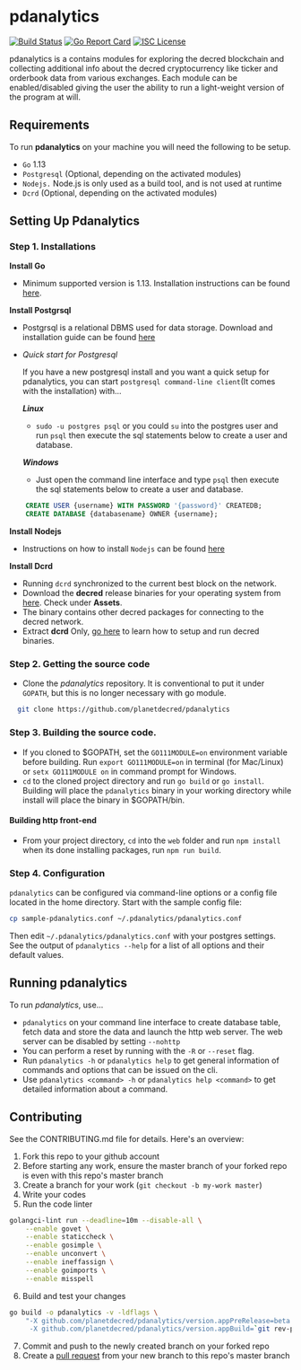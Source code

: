 # pdanalytics

[![Build Status](https://img.shields.io/travis/decred/dcrdata.svg)](https://travis-ci.org/planetdecred/pdanalytics)
[![Go Report Card](https://goreportcard.com/badge/github.com/decred/dcrdata)](https://goreportcard.com/report/github.com/planetdecred/pdanalytics)
[![ISC License](https://img.shields.io/badge/license-ISC-blue.svg)](http://copyfree.org)

pdanalytics is a contains modules for exploring the decred blockchain and collecting additional info about the decred cryptocurrency like ticker and orderbook data from various exchanges. Each module can be enabled/disabled giving the user the ability to run a light-weight version of the program at will. 

## Requirements
To run **pdanalytics** on your machine you will need the following to be setup.
- `Go` 1.13
- `Postgresql` (Optional, depending on the activated modules)
- `Nodejs.` Node.js is only used as a build tool, and is not used at runtime
- `Dcrd` (Optional, depending on the activated modules)

## Setting Up Pdanalytics 
### Step 1. Installations
**Install Go**
* Minimum supported version is 1.13. Installation instructions can be found [here](https://golang.org/doc/install).

**Install Postgrsql**
* Postgrsql is a relational DBMS used for data storage. Download and installation guide can be found [here](postgresql.org/download)
* *Quick start for  Postgresql*

    If you have a new postgresql install and you want a quick setup for pdanalytics, you can start `postgresql command-line client`(It comes with the installation) with...
    
    ***Linux***
  -  `sudo -u postgres psql` or you could `su` into the postgres user and run `psql` then execute the sql statements below to create a user and database.
    
    ***Windows***
  - Just open the command line interface and type `psql` then execute the sql statements below to create a user and database.
```sql
    CREATE USER {username} WITH PASSWORD '{password}' CREATEDB;
    CREATE DATABASE {databasename} OWNER {username};
```
**Install Nodejs**
* Instructions on how to install `Nodejs` can be found [here](https://nodejs.org/en/download/)

**Install Dcrd**
* Running `dcrd` synchronized to the current best block on the network.
* Download the **decred** release binaries for your operating system from [here](https://github.com/decred/decred-binaries/releases). Check under **Assets**.
* The binary contains other decred packages for connecting to the decred network. 
* Extract **dcrd** Only, [go here](https://docs.decred.org/wallets/cli/cli-installation/) to learn how to setup and run decred binaries.

### Step 2. Getting the source code
- Clone the *pdanalytics* repository. It is conventional to put it under `GOPATH`, but
  this is no longer necessary with go module.

```bash
  git clone https://github.com/planetdecred/pdanalytics
 ```

### Step 3. Building the source code.
* If you cloned to $GOPATH, set the `GO111MODULE=on` environment variable before building.
Run `export GO111MODULE=on` in terminal (for Mac/Linux) or `setx GO111MODULE on` in command prompt for Windows.
* `cd` to the cloned project directory and run `go build` or `go install`.
Building will place the `pdanalytics` binary in your working directory while install will place the binary in $GOPATH/bin.

#### Building http front-end
* From your project directory, `cd` into the `web` folder and run `npm install` when its done installing packages, 
run `npm run build`.

### Step 4. Configuration
`pdanalytics` can be configured via command-line options or a config file located in the home directory. Start with the sample config file:
```sh
cp sample-pdanalytics.conf ~/.pdanalytics/pdanalytics.conf
```
Then edit `~/.pdanalytics/pdanalytics.conf` with your postgres settings. See the output of `pdanalytics --help`
for a list of all options and their default values.

## Running pdanalytics
To run *pdanalytics*, use...
- `pdanalytics` on your command line interface to create database table, fetch data and store the data and launch the http web server. The web server can be disabled by setting `--nohttp`
- You can perform a reset by running with the `-R` or `--reset` flag.
- Run `pdanalytics -h` or `pdanalytics help` to get general information of commands and options that can be issued on the cli.
- Use `pdanalytics <command> -h` or   `pdanalytics help <command>` to get detailed information about a command.

## Contributing
See the CONTRIBUTING.md file for details. Here's an overview:

1. Fork this repo to your github account
2. Before starting any work, ensure the master branch of your forked repo is even with this repo's master branch
3. Create a branch for your work (`git checkout -b my-work master`)
4. Write your codes
5. Run the code linter
```bash
golangci-lint run --deadline=10m --disable-all \
    --enable govet \
    --enable staticcheck \
    --enable gosimple \
    --enable unconvert \
    --enable ineffassign \
    --enable goimports \
    --enable misspell
```
6. Build and test your changes
```bash
go build -o pdanalytics -v -ldflags \
    "-X github.com/planetdecred/pdanalytics/version.appPreRelease=beta \
     -X github.com/planetdecred/pdanalytics/version.appBuild=`git rev-parse --short HEAD`"
```

7. Commit and push to the newly created branch on your forked repo
8. Create a [pull request](https://github.com/planetdecred/pdanalytics/pulls) from your new branch to this repo's master branch
